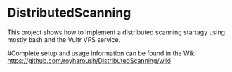 # DistributedScanning
This project shows how to implement a distributed scanning startagy using mostly bash and the Vultr VPS service. 

#Complete setup and usage information can be found in the Wiki 
https://github.com/royharoush/DistributedScanning/wiki

